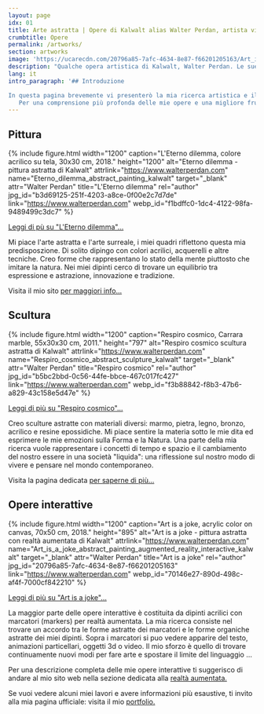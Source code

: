 ```yaml
---
layout: page
idx: 01
title: Arte astratta | Opere di Kalwalt alias Walter Perdan, artista visivo.
crumbtitle: Opere
permalink: /artworks/
section: artworks
image: 'https://ucarecdn.com/20796a85-7afc-4634-8e87-f66201205163/Art_is_a_joke_abstract_painting_augmented_reality_interactive_kalwalt.jpg'
description: "Qualche opera artistica di Kalwalt, Walter Perdan. Le sue opere si concentrano principalmente sull'arte astratta. Per un elenco esaustivo di opere d'arte vai al link allegato."
lang: it
intro_paragraph: '## Introduzione

In questa pagina brevemente vi presenterò la mia ricerca artistica e illustrerò alcuni campi in cui mi piace esprimermi. Non vuole essere una spiegazione esauriente, ma piuttosto una rapida rassegna dei miei principali campi di espressione.
   Per una comprensione più profonda delle mie opere e una migliore fruizione di esse, suggerisco una visita al mio sito web ufficiale.'
---
```

## Pittura

{% include figure.html width="1200" caption="L'Eterno dilemma, colore acrilico su tela, 30x30 cm, 2018." height="1200" alt="Eterno dilemma - pittura astratta di Kalwalt" attrlink="https://www.walterperdan.com" name="Eterno_dilemma_abstract_painting_kalwalt" target="_blank" attr="Walter Perdan" title="L'Eterno dilemma" rel="author" jpg_id="b3d69125-251f-4203-a8ce-0f00e2c7d7de" link="https://www.walterperdan.com" webp_id="f1bdffc0-1dc4-4122-98fa-9489499c3dc7" %}

<a href="https://www.walterperdan.com/it/opere/pittura/eterno-dilemma-pittura-astratta" >Leggi di pù su "L'Eterno dilemma"...</a>

Mi piace l'arte astratta e l'arte surreale, i miei quadri riflettono questa mia predisposzione.
Di solito dipingo con colori acrilici, acquerelli e altre tecniche. Creo forme che rappresentano lo stato della mente piuttosto che imitare la natura. Nei miei dipinti cerco di trovare un equilibrio tra espressione e astrazione, innovazione e tradizione.

Visita il mio sito [per maggiori info...](https://www.walterperdan.com/it/opere/pittura/pittura-intro)

## Scultura

{% include figure.html width="1200" caption="Respiro cosmico, Carrara marble, 55x30x30 cm, 2011." height="797" alt="Respiro cosmico scultura astratta di Kalwalt" attrlink="https://www.walterperdan.com" name="Respiro_cosmico_abstract_sculpture_kalwalt" target="_blank" attr="Walter Perdan" title="Respiro cosmico" rel="author" jpg_id="b5bc2bbd-0c56-44fe-bbce-467c017fc427" link="https://www.walterperdan.com" webp_id="f3b88842-f8b3-47b6-a829-43c158e5d47e" %}

<a href="https://www.walterperdan.com/it/opere/scultura/marmo/respiro-cosmico-scultura-astratta" >Leggi di più su "Respiro cosmico"...</a>

Creo sculture astratte con materiali diversi: marmo, pietra, legno, bronzo, acrilico e resine epossidiche.
Mi piace sentire la materia sotto le mie dita ed esprimere le mie emozioni sulla Forma e la Natura. Una parte della mia ricerca vuole rappresentare i concetti di tempo e spazio e il cambiamento del nostro essere in una società "liquida": una riflessione sul nostro modo di vivere e pensare nel mondo contemporaneo.

Visita la pagina dedicata [per saperne di più...](https://www.walterperdan.com/it/opere/scultura/scultura-intro)

## Opere interattive

{% include figure.html width="1200" caption="Art is a joke, acrylic color on canvas, 70x50 cm, 2018." height="895" alt="Art is a joke - pittura astratta con realtà aumentata di Kalwalt" attrlink="https://www.walterperdan.com" name="Art_is_a_joke_abstract_painting_augmented_reality_interactive_kalwalt" target="_blank" attr="Walter Perdan" title="Art is a joke" rel="author" jpg_id="20796a85-7afc-4634-8e87-f66201205163" link="https://www.walterperdan.com" webp_id="70146e27-890d-498c-af4f-7000cf842210" %}

<a href="https://www.walterperdan.com/it/opere/pittura/artisajoke-pittura-astratta" >Leggi di più su "Art is a joke"...</a>

La maggior parte delle opere interattive è costituita da dipinti acrilici con marcatori (markers) per realtà aumentata.
La mia ricerca consiste nel trovare un accordo tra le forme astratte dei marcatori e le forme organiche astratte dei miei dipinti. Sopra i marcatori si puo vedere apparire del testo, animazioni particellari, oggetti 3d o video. Il mio sforzo è quello di trovare continuamente nuovi modi per fare arte e spostare il limite del linguaggio ...

Per una descrizione completa delle mie opere interattive ti suggerisco di andare al mio sito web nella sezione dedicata alla [realtà aumentata.](https://www.walterperdan.com/it/opere/nuovi-media/realta-aumentata)

Se vuoi vedere alcuni miei lavori e avere informazioni più esaustive, ti invito alla mia pagina ufficiale: visita il mio [portfolio.](https://www.walterperdan.com/it/opere/portfolio-arte-contemporanea)
